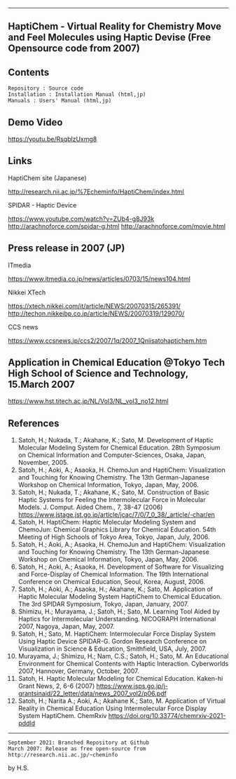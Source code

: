 ------------------------
HaptiChem - Virtual Reality for Chemistry 
 Move and Feel Molecules using Haptic Devise (Free Opensource code from 2007)
------------------------

Contents
------------------------
	Repository : Source code
	Installation : Installation Manual (html,jp)
	Manuals : Users' Manual (html,jp)

Demo Video
------------------------
https://youtu.be/RsqblzUxmg8

Links
------------------------
HaptiChem site (Japanese)

http://research.nii.ac.jp/%7Echeminfo/HaptiChem/index.html

SPIDAR - Haptic Device

https://www.youtube.com/watch?v=ZUb4-g8J93k
http://arachnoforce.com/spidar-g.html
http://arachnoforce.com/movie.html


Press release in 2007 (JP)
-----------------------
ITmedia

https://www.itmedia.co.jp/news/articles/0703/15/news104.html

Nikkei XTech

https://xtech.nikkei.com/it/article/NEWS/20070315/265391/
http://techon.nikkeibp.co.jp/article/NEWS/20070319/129070/

CCS news

https://www.ccsnews.jp/ccs2/2007/1q/2007_1Qniisatohaptichem.htm


Application in Chemical Education 
@Tokyo Tech High School of Science and Technology, 15.March 2007
------------------------
https://www.hst.titech.ac.jp/NL/Vol3/NL_vol3_no12.html

References
------------------------
1. Satoh, H.; Nukada, T.; Akahane, K.; Sato, M. Development of Haptic Molecular Modeling System for Chemical Education. 28th Symposium on Chemical Information and Computer-Sciences, Osaka, Japan, November, 2005.
2. Satoh, H.; Aoki, A.; Asaoka, H. ChemoJun and HaptiChem: Visualization and Touching for Knowing Chemistry. The 13th German-Japanese Workshop on Chemical Information, Tokyo, Japan, May, 2006.
3. Satoh, H.; Nukada, T.; Akahane, K.; Sato, M. Construction of Basic Haptic Systems for Feeling the Intermolecular Force in Molecular Models. J. Comput. Aided Chem., 7, 38-47 (2006) https://www.jstage.jst.go.jp/article/jcac/7/0/7_0_38/_article/-char/en
4. Satoh, H. HaptiChem: Haptic Molecular Modeling System and ChemoJun: Chemical Graphics Library for Chemical Education. 54th Meeting of High Schools of Tokyo Area, Tokyo, Japan, July, 2006.
5. Satoh, H.; Aoki, A.; Asaoka, H. ChemoJun and HaptiChem: Visualization and Touching for Knowing Chemistry. The 13th German-Japanese Workshop on Chemical Information, Tokyo, Japan, May, 2006.
6. Satoh, H.; Aoki, A.; Asaoka, H. Development of Software for Visualizing and Force-Display of Chemical Information. The 19th International Conference on Chemical Education, Seoul, Korea, August, 2006.
7. Satoh, H.; Aoki, A.; Asaoka, H.; Akahane, K.; Sato, M. Application of Haptic Molecular Modeling System HaptiChem to Chemical Education. The 3rd SPIDAR Symposium, Tokyo, Japan, January, 2007.
8. Shimizu, H.; Murayama, J.; Satoh, H.; Sato, M. Learning Tool Aided by Haptics for Intermolecular Understanding. NICOGRAPH International 2007, Nagoya, Japan, May, 2007.
9. Satoh, H.; Sato, M. HaptiChem: Intermolecular Force Display System Using Haptic Device SPIDAR-G. Gordon Research Conference on Visualization in Science & Education, Smithfield, USA, July, 2007.
10. Murayama, J.; Shimizu, H.; Nam, C.S.; Satoh, H.; Sato, M. An Educational Environment for Chemical Contents with Haptic Interaction. Cyberworlds 2007, Hannover, Germany, October, 2007.
11. Satoh, H. Haptic Molecular Modeling for Chemical Education. Kaken-hi Grant News, 2, 6-6 (2007) https://www.jsps.go.jp/j-grantsinaid/22_letter/data/news_2007_vol2/p06.pdf
12. Satoh, H.; Narita A.; Aoki, A.; Akahane K.; Sato, M. Application of Virtual Reality in Chemical Education Using Intermolecular Force Display System HaptiChem. ChemRxiv https://doi.org/10.33774/chemrxiv-2021-pddld

**********

	September 2021: Branched Repository at Github
	March 2007: Release as free open-source from http://research.nii.ac.jp/~cheminfo

by H.S.
